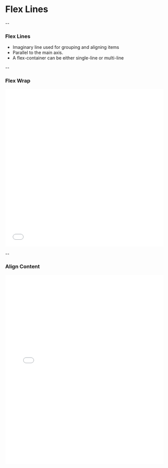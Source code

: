 # Flex Lines

--

### Flex Lines

- Imaginary line used for grouping and aligning items
- Parallel to the main axis.
- A flex-container can be either single-line or multi-line

--

### Flex Wrap

<iframe height='500'
  scrolling='no'
  src='//codepen.io/winkerVSbecks/embed/yNOoey/?height=500&theme-id=15009&default-tab=result'
  frameborder='no'
  allowtransparency='true'
  allowfullscreen='true'
  style='width: 100%;'>
</iframe>

--

### Align Content

<iframe height='600'
  scrolling='no'
  src='//codepen.io/winkerVSbecks/embed/QbNMgW/?height=600&theme-id=15009&default-tab=result'
  frameborder='no'
  allowtransparency='true'
  allowfullscreen='true'
  style='width: 100%;'>
</iframe>
